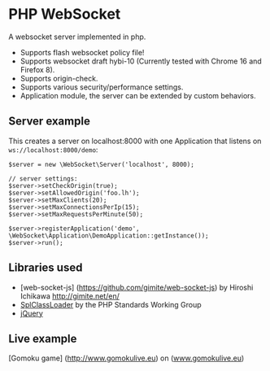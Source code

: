PHP WebSocket
=============
A websocket server implemented in php.

- Supports flash websocket policy file!
- Supports websocket draft hybi-10 (Currently tested with Chrome 16 and Firefox 8).
- Supports origin-check.
- Supports various security/performance settings.
- Application module, the server can be extended by custom behaviors.

## Server example

This creates a server on localhost:8000 with one Application that listens on `ws://localhost:8000/demo`:

	$server = new \WebSocket\Server('localhost', 8000);

	// server settings:	
	$server->setCheckOrigin(true);
	$server->setAllowedOrigin('foo.lh');
	$server->setMaxClients(20);
	$server->setMaxConnectionsPerIp(15); 
	$server->setMaxRequestsPerMinute(50);

	$server->registerApplication('demo', \WebSocket\Application\DemoApplication::getInstance());
	$server->run();

## Libraries used
- [web-socket-js] (https://github.com/gimite/web-socket-js) by Hiroshi Ichikawa <http://gimite.net/en/>
- [SplClassLoader](http://gist.github.com/221634) by the PHP Standards Working Group
- [jQuery](http://jquery.com/)

## Live example
[Gomoku game] (http://www.gomokulive.eu) on (www.gomokulive.eu)